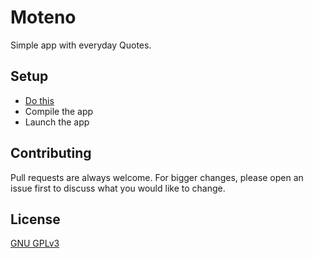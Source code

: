 # Moteno
Simple app with everyday Quotes.

## Setup
- [Do this](https://github.com/shadoweG/MotenoServer#readme)
- Compile the app
- Launch the app

## Contributing
Pull requests are always welcome. For bigger changes, please open an issue first to discuss what you would like to change.

## License
[GNU GPLv3](https://choosealicense.com/licenses/gpl-3.0/)

